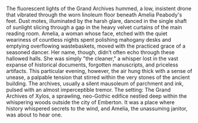 The fluorescent lights of the Grand Archives hummed, a low, insistent drone that vibrated through the worn linoleum floor beneath Amelia Peabody's feet.  Dust motes, illuminated by the harsh glare, danced in the single shaft of sunlight slicing through a gap in the heavy velvet curtains of the main reading room.  Amelia, a woman whose face, etched with the quiet weariness of countless nights spent polishing mahogany desks and emptying overflowing wastebaskets, moved with the practiced grace of a seasoned dancer.  Her name, though, didn’t often echo through these hallowed halls.  She was simply "the cleaner," a whisper lost in the vast expanse of historical documents, forgotten manuscripts, and priceless artifacts.  This particular evening, however, the air hung thick with a sense of unease, a palpable tension that stirred within the very stones of the ancient building.  The archives, usually a silent mausoleum of parchment and ink, pulsed with an almost imperceptible tremor.  The setting: The Grand Archives of Xylos, a sprawling, neo-Gothic edifice nestled deep within the whispering woods outside the city of Emberton.  It was a place where history whispered secrets to the wind, and Amelia, the unassuming janitor, was about to hear one.
